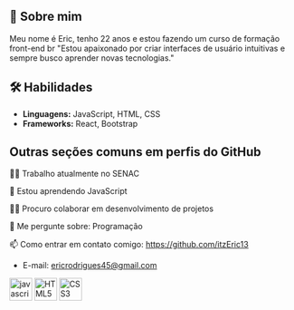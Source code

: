 
## 🚀 Sobre mim
Meu nome é Eric, tenho 22 anos e estou fazendo um curso de formação front-end br
"Estou apaixonado por criar interfaces de usuário intuitivas e sempre busco aprender novas tecnologias."



## 🛠 Habilidades
- **Linguagens:** JavaScript, HTML, CSS
- **Frameworks:** React, Bootstrap


## Outras seções comuns em perfis do GitHub
👩‍💻 Trabalho atualmente no SENAC

🧠 Estou aprendendo JavaScript

👯‍♀️ Procuro colaborar em desenvolvimento de projetos

💬 Me pergunte sobre: Programação

📫 Como entrar em contato comigo: https://github.com/itzEric13
- E-mail: ericrodrigues45@gmail.com

<div align="left">
  <img src="https://cdn.jsdelivr.net/gh/devicons/devicon/icons/javascript/javascript-original.svg" height="40" alt="javascript logo"  />
  <img src="https://cdn.jsdelivr.net/gh/devicons/devicon/icons/html5/html5-original.svg" height="40" alt="HTML5 logo" />
  <img src="https://cdn.jsdelivr.net/gh/devicons/devicon/icons/css3/css3-original.svg" height="40" alt="CSS3 logo" />
  <img width="12" />
</div>

